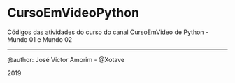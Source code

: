 # CursoEmVideoPython

Códigos das atividades do curso do canal CursoEmVideo de Python - Mundo 01 e Mundo 02


---
@author: José Victor Amorim - @Xotave

2019
